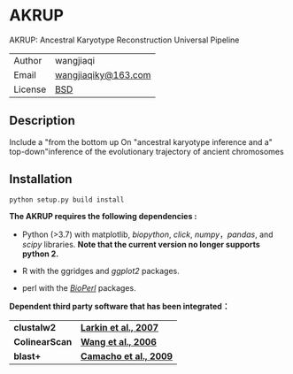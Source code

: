 # AKRUP
AKRUP: Ancestral Karyotype Reconstruction Universal Pipeline



|         |                                                 |
| ------- | ----------------------------------------------- |
| Author  | wangjiaqi                                        |
| Email   | <wangjiaqiky@163.com>                           |
| License | [BSD](http://creativecommons.org/licenses/BSD/) |

## Description

Include a "from the bottom up On "ancestral karyotype inference  and a" top-down"inference of the evolutionary trajectory of ancient chromosomes



## Installation

~~~bash
python setup.py build install
~~~



**The AKRUP requires the following dependencies :**

- Python (>3.7) with matplotlib, *biopython*, *click*,  *numpy*，*pandas*, and *scipy* libraries.
  **Note that the current version no longer supports python 2.**

- R with the ggridges and *ggplot2* packages.

- perl with the *[BioPerl](https://metacpan.org/pod/BioPerl)*  packages.

  

**Dependent third party software that has been integrated：**

|         |                                                 |
| ------- | ----------------------------------------------- |
|  **clustalw2**  | **[Larkin et al., 2007](https://academic.oup.com/bioinformatics/article/23/21/2947/371686)**  |
| **ColinearScan** | **[Wang et al., 2006](https://bmcbioinformatics.biomedcentral.com/articles/10.1186/1471-2105-7-447)** |
|    **blast+**    | **[Camacho et al., 2009](https://bmcbioinformatics.biomedcentral.com/articles/10.1186/1471-2105-10-421)** |


